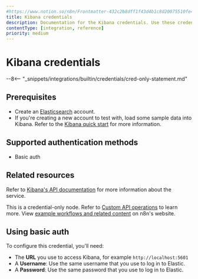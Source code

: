 ```yaml
---
#https://www.notion.so/n8n/Frontmatter-432c2b8dff1f43d4b1c8d20075510fe4
title: Kibana credentials
description: Documentation for the Kibana credentials. Use these credentials to authenticate Kibana in n8n, a workflow automation platform.
contentType: [integration, reference]
priority: medium
---
```


# Kibana credentials

--8<-- "_snippets/integrations/builtin/credentials/cred-only-statement.md"

## Prerequisites

- Create an [Elasticsearch](https://www.elastic.co/) account.
- If you're creating a new account to test with, load some sample data into Kibana. Refer to the [Kibana quick start](https://www.elastic.co/guide/en/kibana/current/get-started.html) for more information.

## Supported authentication methods

- Basic auth

## Related resources

Refer to [Kibana's API documentation](https://www.elastic.co/guide/en/kibana/current/api.html) for more information about the service.

This is a credential-only node. Refer to [Custom API operations](/integrations/custom-operations.md) to learn more. View [example workflows and related content](https://n8n.io/integrations/kibana/) on n8n's website.

## Using basic auth

To configure this credential, you'll need:

- The **URL** you use to access Kibana, for example `http://localhost:5601`
- A **Username**: Use the same username that you use to log in to Elastic.
- A **Password**: Use the same password that you use to log in to Elastic.